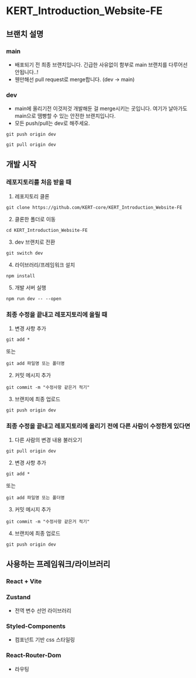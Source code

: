 # KERT_Introduction_Website-FE

## 브랜치 설명
### main
- 배포되기 전 최종 브랜치입니다. 긴급한 사유없이 함부로 main 브랜치를 다루어선 안됩니다..!
- 웬만해선 pull request로 merge합니다. (dev -> main)
### dev
- main에 올리기전 이것저것 개발해둔 걸 merge시키는 곳입니다. 여기가 날아가도 main으로 땜빵할 수 있는 안전한 브랜치입니다.
- 모든 push/pull는 dev로 해주세요.
```shell
git push origin dev
```
```shell
git pull origin dev
```

## 개발 시작
### 레포지토리를 처음 받을 때
1. 레포지토리 클론
```shell
git clone https://github.com/KERT-core/KERT_Introduction_Website-FE
```
2. 클론한 폴더로 이동
```shell
cd KERT_Introduction_Website-FE
```
3. dev 브랜치로 전환
```shell
git switch dev
```
4. 라이브러리/프레임워크 설치
```shell
npm install
```
5. 개발 서버 실행
```shell
npm run dev -- --open
```

### 최종 수정을 끝내고 레포지토리에 올릴 때
1. 변경 사항 추가
```shell
git add *
```
또는
```shell
git add 파일명 또는 폴더명
```
2. 커밋 메시지 추가
```shell
git commit -m "수정사항 같은거 적기"
```
3. 브랜치에 최종 업로드
```shell
git push origin dev
```

### 최종 수정을 끝내고 레포지토리에 올리기 전에 다른 사람이 수정한게 있다면
1. 다른 사람의 변경 내용 불러오기
```shell
git pull origin dev
```
2. 변경 사항 추가
```shell
git add *
```
   또는
```shell
git add 파일명 또는 폴더명
```
3. 커밋 메시지 추가
```shell
git commit -m "수정사항 같은거 적기"
   ```
4. 브랜치에 최종 업로드
```shell
git push origin dev
```

## 사용하는 프레임워크/라이브러리
### React + Vite
### Zustand
- 전역 변수 선언 라이브러리
### Styled-Components
- 컴포넌트 기반 css 스타일링
### React-Router-Dom
- 라우팅

